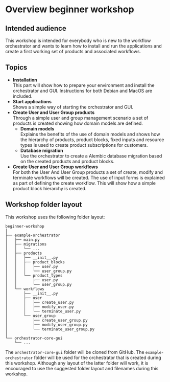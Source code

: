 # Overview beginner workshop

## Intended audience

This workshop is intended for everybody who is new to the workflow orchestrator
and wants to learn how to install and run the applications and create a first
working set of products and associated workflows.

## Topics

* **Installation**  
  This part will show how to prepare your environment and install the
  orchestrator and GUI. Instructions for both Debian and MacOS are included.
* **Start applications**  
  Shows a simple way of starting the orchestrator and GUI. 
* **Create User and User Group products**  
  Through a simple user and group management scenario a set of products is 
  created showing how domain models are defined.
    * **Domain models**  
       Explains the benefits of the use of domain models and shows how the 
       hierarchy of products, product blocks, fixed inputs and resource
       types is used to create product subscriptions for customers.
     * **Database migration**  
      Use the orchestrator to create a Alembic database migration based on the 
      created products and product blocks.
* **Create User and User Group workflows**  
  For both the User And User Group products a set of create, modify and 
  terminate workflows will be created. The use of input forms is explained 
  as part of defining the create workflow. This will show how a simple 
  product block hierarchy is created.

## Workshop folder layout

This workshop uses the following folder layout:

```text
beginner-workshop
│
├── example-orchestrator
│   ├── main.py
│   ├── migrations
│   │   └── ...
│   ├── products
│   │   ├── __init__.py
│   │   ├── product_blocks
│   │   │   ├── user.py
│   │   │   └── user_group.py
│   │   └── product_types
│   │       ├── user.py
│   │       └── user_group.py
│   └── workflows
│       ├── __init__.py
│       ├── user
│       │   ├── create_user.py
│       │   ├── modify_user.py
│       │   └── terminate_user.py
│       └── user_group
│           ├── create_user_group.py
│           ├── modify_user_group.py
│           └── terminate_user_group.py
│
└── orchestrator-core-gui
    └── ...
```

The `orchestrator-core-gui` folder will be cloned from GitHub. The
`example-orchestrator` folder will be used for the orchestrator that is created
during this workshop.  Although any layout of the latter folder will work, it
is encouraged to use the suggested folder layout and filenames during this
workshop.
